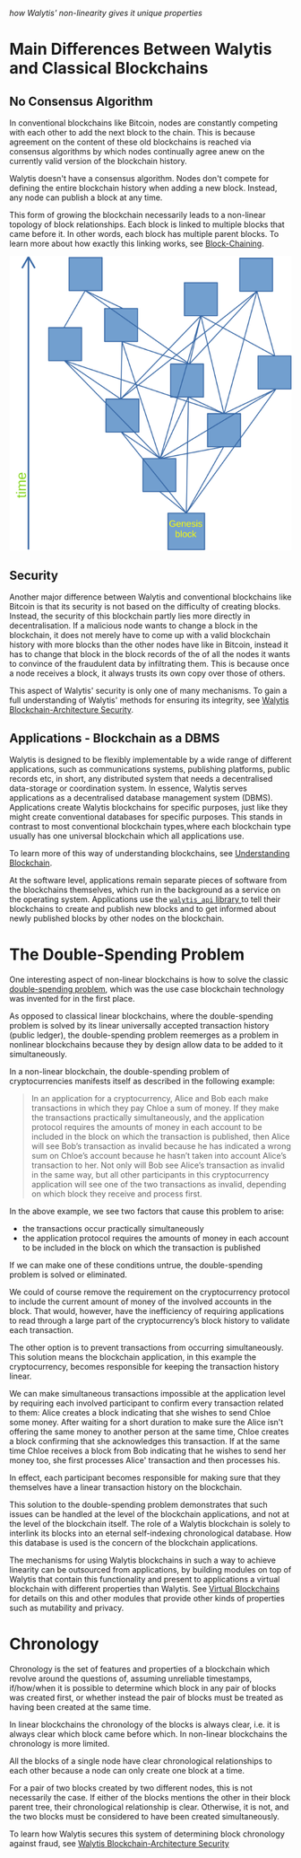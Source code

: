 _how Walytis' non-linearity gives it unique properties_
# Main Differences Between Walytis and Classical Blockchains

## No Consensus Algorithm
In conventional blockchains like Bitcoin, nodes are constantly competing with each other to add the next block to the chain.
This is because agreement on the content of these old blockchains is reached via consensus algorithms by which nodes continually agree anew on the currently valid version of the blockchain history.

Walytis doesn't have a consensus algorithm.
Nodes don't compete for defining the entire blockchain history when adding a new block.
Instead, any node can publish a block at any time.

This form of growing the blockchain necessarily leads to a non-linear topology of block relationships.
Each block is linked to multiple blocks that came before it.
In other words, each block has multiple parent blocks.
To learn more about how exactly this linking works, see [Block-Chaining](../Technical/Block-Chaining.md).

![](../Technical/NonlinearStructureDiagram.svg)

## Security
Another major difference between Walytis and conventional blockchains like Bitcoin is that its security is not based on the difficulty of creating blocks.
Instead, the security of this blockchain partly lies more directly in decentralisation.
If a malicious node wants to change a block in the blockchain, it does not merely have to come up with a valid blockchain history with more blocks than the other nodes have like in Bitcoin, instead it has to change that block in the block records of the  of all the nodes it wants to convince of the fraudulent data by infiltrating them.
This is because once a node receives a block, it always trusts its own copy over those of others.

This aspect of Walytis' security is only one of many mechanisms.
To gain a full understanding of Walytis' methods for ensuring its integrity, see [Walytis Blockchain-Architecture Security](../Technical/WalytisBlockchainSecurity.md).

## Applications - Blockchain as a DBMS
Walytis is designed to be flexibly implementable by a wide range of different applications, such as communications systems, publishing platforms, public records etc, in short, any distributed system that needs a decentralised data-storage or coordination system.
In essence, Walytis serves applications as a decentralised database management system (DBMS).
Applications create Walytis blockchains for specific purposes, just like they might create conventional databases for specific purposes.
This stands in contrast to most conventional blockchain types,where each blockchain type usually has one universal blockchain which all applications use.

To learn more of this way of understanding blockchains, see [Understanding Blockchain](./UnderstandingBlockchain.md).

At the software level, applications remain separate pieces of software from the blockchains themselves, which run in the background as a service on the operating system.
Applications use the [`walytis_api` library ](../User/walytis_api-Overview.md)to tell their blockchains to create and publish new blocks and to get informed about newly published blocks by other nodes on the blockchain.

# The Double-Spending Problem
One interesting aspect of non-linear blockchains is how to solve the classic [double-spending problem](https://en.wikipedia.org/wiki/Double-spending), which was the use case blockchain technology was invented for in the first place.

As opposed to classical linear blockchains, where the double-spending problem is solved by its linear universally accepted transaction history (public ledger), the double-spending problem reemerges as a problem in nonlinear blockchains because they by design allow data to be added to it simultaneously.

In a non-linear blockchain, the double-spending problem of cryptocurrencies manifests itself as described in the following example:

> In an application for a cryptocurrency, Alice and Bob each make transactions in which they pay Chloe a sum of money.
> If they make the transactions practically simultaneously, and the application protocol requires the amounts of money in each account to be included in the block on which the transaction is published, then Alice will see Bob’s transaction as invalid because he has indicated a wrong sum on Chloe’s account because he hasn’t taken into account Alice’s transaction to her.
> Not only will Bob see Alice’s transaction as invalid in the same way, but all other participants in this cryptocurrency application will see one of the two transactions as invalid, depending on which block they receive and process first.

In the above example, we see two factors that cause this problem to arise:
- the transactions occur practically simultaneously
- the application protocol requires the amounts of money in each account to be included in the block on which the transaction is published

If we can make one of these conditions untrue, the double-spending problem is solved or eliminated.

We could of course remove the requirement on the cryptocurrency protocol to include the current amount of money of the involved accounts in the block.
That would, however, have the inefficiency of requiring applications to read through a large part of the cryptocurrency’s block history to validate each transaction.

The other option is to prevent transactions from occurring simultaneously.
This solution means the blockchain application, in this example the cryptocurrency, becomes responsible for keeping the transaction history linear.

We can make simultaneous transactions impossible at the application level by requiring each involved participant to confirm every transaction related to them:
Alice creates a block indicating that she wishes to send Chloe some money.
After waiting for a short duration to make sure the Alice isn't offering the same money to another person at the same time, Chloe creates a block confirming that she acknowledges this transaction.
If at the same time Chloe receives a block from Bob indicating that he wishes to send her money too, she first processes Alice' transaction and then processes his.

In effect, each participant becomes responsible for making sure that they themselves have a linear transaction history on the blockchain.

This solution to the double-spending problem demonstrates that such issues can be handled at the level of the blockchain applications, and not at the level of the blockchain itself.
The role of a Walytis blockchain is solely to interlink its blocks into an eternal self-indexing chronological database.
How this database is used is the concern of the blockchain applications.

The mechanisms for using Walytis blockchains in such a way to achieve linearity can be outsourced from applications, by building modules on top of Walytis that contain this functionality and present to applications a virtual blockchain with different properties than Walytis.
See [Virtual Blockchains](IntroductionToWalytis#virtual-blockchains) for details on this and other modules that provide other kinds of properties such as mutability and privacy.

# Chronology
Chronology is the set of features and properties of a blockchain which revolve around the questions of, assuming unreliable timestamps, if/how/when it is possible to determine which block in any pair of blocks was created first, or whether instead the pair of blocks must be treated as having been created at the same time.

In linear blockchains the chronology of the blocks is always clear, i.e. it is always clear which block came before which.
In non-linear blockchains the chronology is more limited.

All the blocks of a single node have clear chronological relationships to each other because a node can only create one block at a time.

For a pair of two blocks created by two different nodes, this is not necessarily the case.
If either of the blocks mentions the other in their block parent tree, their chronological relationship is clear.
Otherwise, it is not, and the two blocks must be considered to have been created simultaneously.

To learn how Walytis secures this system of determining block chronology against fraud, see [Walytis Blockchain-Architecture Security](../Technical/WalytisBlockchainSecurity.md#block-chronology-forgery)

